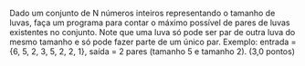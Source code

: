 Dado um conjunto de N números inteiros representando o tamanho de luvas, faça um programa para contar o máximo possível de pares de luvas existentes no conjunto. Note que uma luva só pode ser par de outra luva do mesmo tamanho e só pode fazer parte de um único par. Exemplo: entrada = {6, 5, 2, 3, 5, 2, 2, 1}, saída = 2 pares (tamanho 5 e tamanho 2). (3,0 pontos)